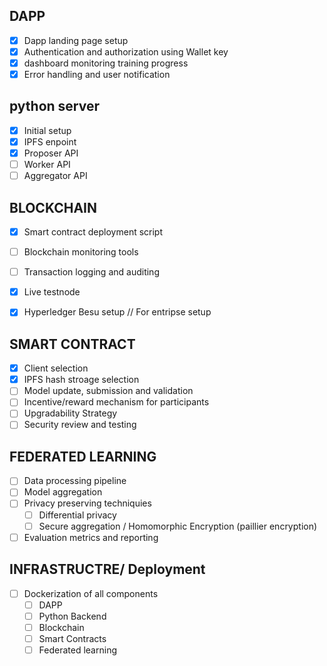 ## DAPP

- [x] Dapp landing page setup
- [x] Authentication and authorization using Wallet key
- [x] dashboard monitoring training progress
- [x] Error handling and user notification

## python server
- [x] Initial setup
- [x] IPFS enpoint
- [x] Proposer API
- [ ] Worker API 
- [ ] Aggregator API

## BLOCKCHAIN
- [x] Smart contract deployment script
- [ ] Blockchain monitoring tools
- [ ] Transaction logging and auditing
- [x] Live testnode
- [x] Hyperledger Besu setup // For entripse setup


## SMART CONTRACT

- [x] Client selection
- [x] IPFS hash stroage selection
- [ ] Model update, submission and validation
- [ ] Incentive/reward mechanism for participants
- [ ] Upgradability Strategy
- [ ] Security review and testing

## FEDERATED LEARNING 
- [ ] Data processing pipeline
- [ ] Model aggregation 
- [ ] Privacy preserving techniquies
  - [ ] Differential privacy
  - [ ] Secure aggregation / Homomorphic Encryption (paillier encryption)
- [ ] Evaluation metrics and reporting

## INFRASTRUCTRE/ Deployment
- [ ] Dockerization of all components
  - [ ] DAPP
  - [ ] Python Backend
  - [ ] Blockchain
  - [ ] Smart Contracts
  - [ ] Federated learning